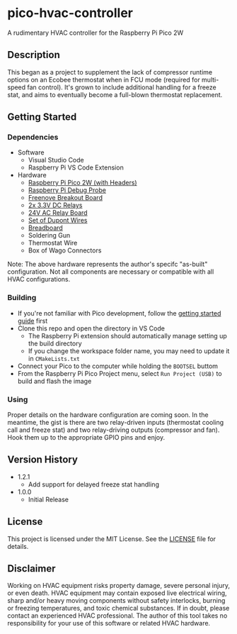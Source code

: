 # pico-hvac-controller

A rudimentary HVAC controller for the Raspberry Pi Pico 2W

## Description

This began as a project to supplement the lack of compressor runtime options on an Ecobee thermostat when in FCU mode (required for multi-speed fan control). It's grown to include additional handling for a freeze stat, and aims to eventually become a full-blown thermostat replacement.

## Getting Started

### Dependencies

* Software
    * Visual Studio Code
    * Raspberry Pi VS Code Extension
* Hardware
    * [Raspberry Pi Pico 2W (with Headers)](https://www.amazon.com/dp/B0DP54FWX1)
    * [Raspberry Pi Debug Probe](https://www.raspberrypi.com/products/debug-probe/)
    * [Freenove Breakout Board](https://store.freenove.com/products/fnk0081)
    * [2x 3.3V DC Relays](https://www.amazon.com/dp/B0D8PSX9WL)
    * [24V AC Relay Board](https://www.amazon.com/dp/B0CKYPH724)
    * [Set of Dupont Wires](https://www.amazon.com/dp/B01EV70C78)
    * [Breadboard](https://www.amazon.com/dp/B07PCJP9DY)
    * Soldering Gun
    * Thermostat Wire
    * Box of Wago Connectors

Note: The above hardware represents the author's specifc "as-built" configuration. Not all components are necessary or compatible with all HVAC configurations.

### Building

* If you're not familiar with Pico development, follow the [getting started guide](https://datasheets.raspberrypi.com/pico/getting-started-with-pico.pdf) first
* Clone this repo and open the directory in VS Code
    * The Raspberry Pi extension should automatically manage setting up the build directory
    * If you change the workspace folder name, you may need to update it in `CMakeLists.txt`
* Connect your Pico to the computer while holding the `BOOTSEL` buttom
* From the Raspberry Pi Pico Project menu, select `Run Project (USB)` to build and flash the image

### Using

Proper details on the hardware configuration are coming soon. In the meantime, the gist is there are two relay-driven inputs (thermostat cooling call and freeze stat) and two relay-driving outputs (compressor and fan). Hook them up to the appropriate GPIO pins and enjoy.

## Version History

* 1.2.1
    * Add support for delayed freeze stat handling
* 1.0.0
    * Initial Release

## License

This project is licensed under the MIT License. See the [LICENSE](LICENSE) file for details.

## Disclaimer

Working on HVAC equipment risks property damage, severe personal injury, or even death. HVAC equipment may contain exposed live electrical wiring, sharp and/or heavy moving components without safety interlocks, burning or freezing temperatures, and toxic chemical substances. If in doubt, please contact an experienced HVAC professional. The author of this tool takes no responsibility for your use of this software or related HVAC hardware.